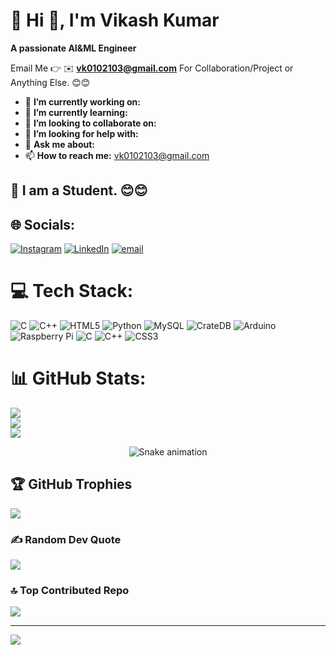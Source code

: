 
# 💫 Hi 👋, I'm Vikash Kumar
**A passionate AI&ML Engineer**

Email Me 👉 ✉️ **vk0102103@gmail.com** For Collaboration/Project or Anything Else. 😊😊

- 🔭 **I’m currently working on:**
- 🌱 **I’m currently learning:** 
- 👯 **I’m looking to collaborate on:** 
- 🤔 **I’m looking for help with:** 
- 💬 **Ask me about:** 
- 📫 **How to reach me:** vk0102103@gmail.com

## 🔗 I am a Student. 😊😊



## 🌐 Socials:
[![Instagram](https://img.shields.io/badge/Instagram-%23E4405F.svg?logo=Instagram&logoColor=white)](https://instagram.com/vikash_singh_21) [![LinkedIn](https://img.shields.io/badge/LinkedIn-%230077B5.svg?logo=linkedin&logoColor=white)](https://linkedin.com/in/https://www.linkedin.com/in/vikas-kumar-0803r/) [![email](https://img.shields.io/badge/Email-D14836?logo=gmail&logoColor=white)](mailto:vk0102103@gmail.com) 

# 💻 Tech Stack:
![C](https://img.shields.io/badge/c-%2300599C.svg?style=for-the-badge&logo=c&logoColor=white) ![C++](https://img.shields.io/badge/c++-%2300599C.svg?style=for-the-badge&logo=c%2B%2B&logoColor=white) ![HTML5](https://img.shields.io/badge/html5-%23E34F26.svg?style=for-the-badge&logo=html5&logoColor=white) ![Python](https://img.shields.io/badge/python-3670A0?style=for-the-badge&logo=python&logoColor=ffdd54) ![MySQL](https://img.shields.io/badge/mysql-4479A1.svg?style=for-the-badge&logo=mysql&logoColor=white) ![CrateDB](https://img.shields.io/badge/CrateDB-009DC7?style=for-the-badge&logo=CrateDB&logoColor=white) ![Arduino](https://img.shields.io/badge/-Arduino-00979D?style=for-the-badge&logo=Arduino&logoColor=white) ![Raspberry Pi](https://img.shields.io/badge/-Raspberry_Pi-C51A4A?style=for-the-badge&logo=Raspberry-Pi) ![C](https://img.shields.io/badge/c-%2300599C.svg?style=for-the-badge&logo=c&logoColor=white) ![C++](https://img.shields.io/badge/c++-%2300599C.svg?style=for-the-badge&logo=c%2B%2B&logoColor=white) ![CSS3](https://img.shields.io/badge/css3-%231572B6.svg?style=for-the-badge&logo=css3&logoColor=white)
# 📊 GitHub Stats:
![](https://github-readme-stats.vercel.app/api?username=vikashkumarsingh21&theme=dark&hide_border=false&include_all_commits=true&count_private=false)<br/>
![](https://nirzak-streak-stats.vercel.app/?user=vikashkumarsingh21&theme=dark&hide_border=false)<br/>
![](https://github-readme-stats.vercel.app/api/top-langs/?username=vikashkumarsingh21&theme=dark&hide_border=false&include_all_commits=true&count_private=false&layout=compact)


<!-- Snake Game Repo View -->

<div align="center">
  <img src="https://profile-readme-generator.com/assets/snake.svg" alt="Snake animation" />
</div>

## 🏆 GitHub Trophies
![](https://github-profile-trophy.vercel.app/?username=vikashkumarsingh21&theme=radical&no-frame=false&no-bg=true&margin-w=4)

### ✍️ Random Dev Quote
![](https://quotes-github-readme.vercel.app/api?type=horizontal&theme=radical)

### 🔝 Top Contributed Repo
![](https://github-contributor-stats.vercel.app/api?username=vikashkumarsingh21&limit=5&theme=dark&combine_all_yearly_contributions=true)

---
[![](https://visitcount.itsvg.in/api?id=vikashkumarsingh21&icon=0&color=0)](https://visitcount.itsvg.in)

<!-- Proudly created with GPRM ( https://gprm.itsvg.in ) -->
